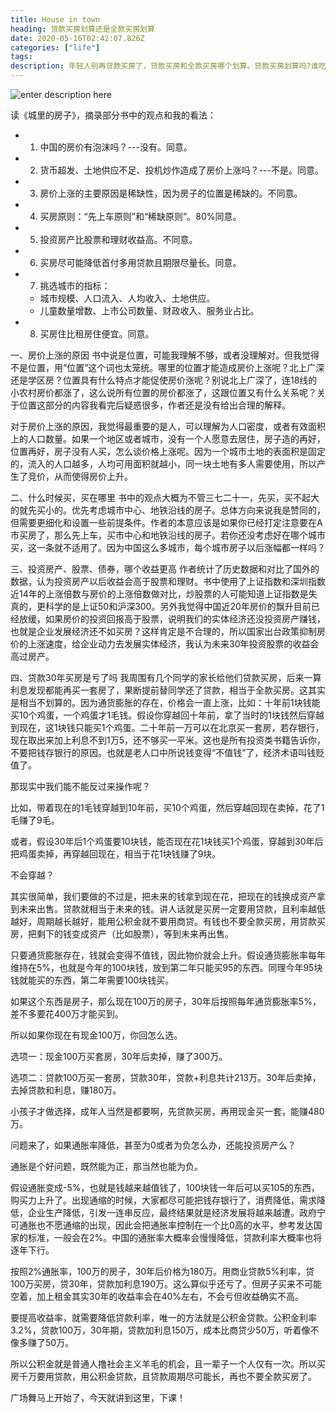```yaml
---
title: House in town
heading: 贷款买房划算还是全款买房划算
date: 2020-05-16T02:42:07.826Z
categories: ["life"]
tags: 
description: 年轻人别再贷款买房了，贷款买房和全款买房哪个划算。贷款买房划算吗?谁吃了亏?
---
```


![enter description here](https://gitee.com/smile365/blogimg/raw/master/sxy91/1589691612638.png)

读《城里的房子》，摘录部分书中的观点和我的看法：
- 1. 中国的房价有泡沫吗？---没有。同意。
- 2. 货币超发、土地供应不足、投机炒作造成了房价上涨吗？---不是。同意。
- 3. 房价上涨的主要原因是稀缺性，因为房子的位置是稀缺的。不同意。
- 4. 买房原则：“先上车原则”和“稀缺原则”。80%同意。
- 5. 投资房产比股票和理财收益高。不同意。
- 6. 买房尽可能降低首付多用贷款且期限尽量长。同意。
- 7. 挑选城市的指标：
    - 城市规模、人口流入、人均收入、土地供应。
    - 儿童数量增数、上市公司数量、财政收入、服务业占比。
- 8. 买房住比租房住便宜。同意。

一、房价上涨的原因
书中说是位置，可能我理解不够，或者没理解对。但我觉得不是位置，用“位置”这个词也太笼统。哪里的位置才能造成房价上涨呢？北上广深还是学区房？位置具有什么特点才能促使房价涨呢？别说北上广深了，连18线的小农村房价都涨了，这么说所有位置的房价都涨了，这跟位置又有什么关系呢？关于位置这部分的内容我看完后疑惑很多，作者还是没有给出合理的解释。

对于房价上涨的原因，我觉得最重要的是人，可以理解为人口密度，或者有效面积上的人口数量。如果一个地区或者城市，没有一个人愿意去居住，房子造的再好，位置再好，房子没有人买，怎么谈价格上涨呢。因为一个城市土地的表面积是固定的，流入的人口越多，人均可用面积就越小，同一块土地有多人需要使用，所以产生了竞价，从而使得房价上升。


二、什么时候买，买在哪里
书中的观点大概为不管三七二十一，先买，买不起大的就先买小的。优先考虑城市中心、地铁沿线的房子。总体方向来说我是赞同的，但需要更细化和设置一些前提条件。作者的本意应该是如果你已经打定注意要在A市买房了，那么先上车，买市中心和地铁沿线的房子。若你还没考虑好在哪个城市买，这一条就不适用了。因为中国这么多城市，每个城市房子以后涨幅都一样吗？

三、投资房产、股票、债券，哪个收益更高
作者统计了历史数据和对比了国外的数据，认为投资房产以后收益会高于股票和理财。书中使用了上证指数和深圳指数近14年的上涨倍数与房价的上涨倍数做对比，炒股票的人可能知道上证指数是失真的，更科学的是上证50和沪深300。另外我觉得中国近20年房价的飘升目前已经放缓，如果房价的投资回报高于股票，说明我们的实体经济还没投资房产赚钱，也就是企业发展经济还不如买房？这样肯定是不合理的，所以国家出台政策抑制房价的上涨速度，给企业动力去发展实体经济，我认为未来30年投资股票的收益会高过房产。

四、贷款30年买房是亏了吗
我周围有几个同学的家长给他们贷款买房，后来一算利息发现都能再买一套房了，果断提前替同学还了贷款，相当于全款买房。这其实是相当不划算的。因为通货膨胀的存在，价格会一直上涨，比如：十年前1块钱能买10个鸡蛋，一个鸡蛋才1毛钱。假设你穿越回十年前，拿了当时的1块钱然后穿越到现在，这1块钱只能买1个鸡蛋。二十年前一万可以在北京买一套房，若存银行，现在取出来加上利息不到1万5，还不够买一平米。这也是所有投资类书籍告诉你，不要把钱存银行的原因。也就是老人口中所说钱变得“不值钱”了，经济术语叫钱贬值了。


那现实中我们能不能反过来操作呢？

比如，带着现在的1毛钱穿越到10年前，买10个鸡蛋，然后穿越回现在卖掉，花了1毛赚了9毛。

或者，假设30年后1个鸡蛋要10块钱，能否现在花1块钱买1个鸡蛋，穿越到30年后把鸡蛋卖掉，再穿越回现在，相当于花1块钱赚了9块。

不会穿越？

其实很简单，我们要做的不过是，把未来的钱拿到现在花，把现在的钱换成资产拿到未来出售。贷款就相当于未来的钱。讲人话就是买房一定要用贷款，且利率越低越好，周期越长越好，能用公积金就不要用商贷。有钱也不要全款买房，用贷款买房，把剩下的钱变成资产（比如股票），等到未来再出售。

只要通货膨胀存在，钱就会变得不值钱，因此物价就会上升。假设通货膨胀率每年维持在5%，也就是今年的100块钱，放到第二年只能买95的东西。同理今年95块钱就能买的东西，第二年需要100块钱买。

如果这个东西是房子，那么现在100万的房子，30年后按照每年通货膨胀率5%，差不多要花400万才能买到。

所以如果你现在有现金100万，你回怎么选。

选项一：现金100万买套房，30年后卖掉，赚了300万。

选项二：贷款100万买一套房，贷款30年，贷款+利息共计213万。30年后卖掉，去掉贷款和利息，赚180万。

小孩子才做选择，成年人当然是都要啊，先贷款买房，再用现金买一套，能赚480万。

问题来了，如果通胀率降低，甚至为0或者为负怎么办，还能投资房产么？

通胀是个好问题，既然能为正，那当然也能为负。

假设通胀变成-5%，也就是钱越来越值钱了，100块钱一年后可以买105的东西，购买力上升了。出现通缩的时候，大家都尽可能把钱存银行了，消费降低，需求降低，企业生产降低，引发一连串反应，最终结果就是经济发展将越来越遭。政府宁可通胀也不愿通缩的出现，因此会把通胀率控制在一个比0高的水平，参考发达国家的标准，一般会在2%。中国的通胀率大概率会慢慢降低，贷款利率大概率也将逐年下行。

按照2%通胀率，100万的房子，30年后价格为180万。用商业贷款5%利率，贷100万买房，贷30年，贷款加利息190万。这么算似乎还亏了。但房子买来不可能空着，加上租金其实30年的收益率会在40%左右，不会亏但收益确实不高。

要提高收益率，就需要降低贷款利率，唯一的方法就是公积金贷款。公积金利率3.2%，贷款100万，30年期，贷款加利息150万，成本比商贷少50万，听着像不像多赚了50万。

所以公积金就是普通人撸社会主义羊毛的机会，且一辈子一个人仅有一次。所以买房千万要用贷款，用公积金贷款，且贷款周期尽可能长，再也不要全款买房了。

广场舞马上开始了，今天就讲到这里，下课！



